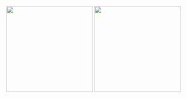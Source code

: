 <img align="center" src="https://github-readme-stats.anuraghazra1.vercel.app/api/top-langs/?username=FlyKite" height="230"/>
<img align="center" src="https://github-readme-stats.anuraghazra1.vercel.app/api?username=FlyKite&show_icons=true" height="230"/>
<!--
### Hi there 👋

**FlyKite/FlyKite** is a ✨ _special_ ✨ repository because its `README.md` (this file) appears on your GitHub profile.

Here are some ideas to get you started:

- 🔭 I’m currently working on ...
- 🌱 I’m currently learning ...
- 👯 I’m looking to collaborate on ...
- 🤔 I’m looking for help with ...
- 💬 Ask me about ...
- 📫 How to reach me: ...
- 😄 Pronouns: ...
- ⚡ Fun fact: ...
-->
